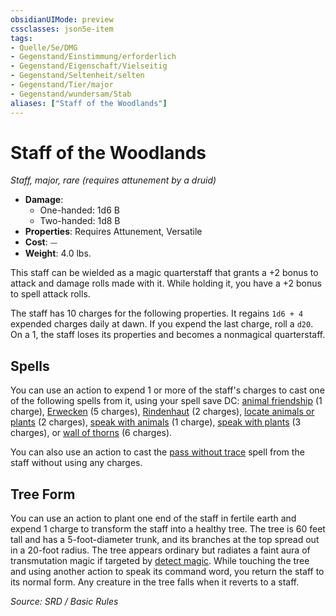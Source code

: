 ```yaml
---
obsidianUIMode: preview
cssclasses: json5e-item
tags:
- Quelle/5e/DMG
- Gegenstand/Einstimmung/erforderlich
- Gegenstand/Eigenschaft/Vielseitig
- Gegenstand/Seltenheit/selten
- Gegenstand/Tier/major
- Gegenstand/wundersam/Stab
aliases: ["Staff of the Woodlands"]
---
```

# Staff of the Woodlands
*Staff, major, rare (requires attunement by a druid)*  

- **Damage**:
  - One-handed: 1d6 B
  - Two-handed: 1d8 B
- **Properties**: Requires Attunement, Versatile
- **Cost**: ⏤
- **Weight**: 4.0 lbs.

This staff can be wielded as a magic quarterstaff that grants a +2 bonus to attack and damage rolls made with it. While holding it, you have a +2 bonus to spell attack rolls.

The staff has 10 charges for the following properties. It regains `1d6 + 4` expended charges daily at dawn. If you expend the last charge, roll a `d20`. On a 1, the staff loses its properties and becomes a nonmagical quarterstaff.

## Spells

You can use an action to expend 1 or more of the staff's charges to cast one of the following spells from it, using your spell save DC: [animal friendship](../Zauber/Tierfreundschaft.md) (1 charge), [Erwecken](../Zauber/Erwecken.md) (5 charges), [Rindenhaut](../Zauber/Rindenhaut.md) (2 charges), [locate animals or plants](../Zauber/Tiere-oder-Pflanzen-aufspüren.md) (2 charges), [speak with animals](../Zauber/Mit-Tieren-sprechen.md) (1 charge), [speak with plants](../Zauber/Mit-Pflanzen-sprechen.md) (3 charges), or [wall of thorns](../Zauber/Dornenwand.md) (6 charges).

You can also use an action to cast the [pass without trace](../Zauber/Spurloses-Gehen.md) spell from the staff without using any charges.

## Tree Form

You can use an action to plant one end of the staff in fertile earth and expend 1 charge to transform the staff into a healthy tree. The tree is 60 feet tall and has a 5-foot-diameter trunk, and its branches at the top spread out in a 20-foot radius. The tree appears ordinary but radiates a faint aura of transmutation magic if targeted by [detect magic](../Zauber/Magie-entdecken.md). While touching the tree and using another action to speak its command word, you return the staff to its normal form. Any creature in the tree falls when it reverts to a staff.

*Source: SRD / Basic Rules*